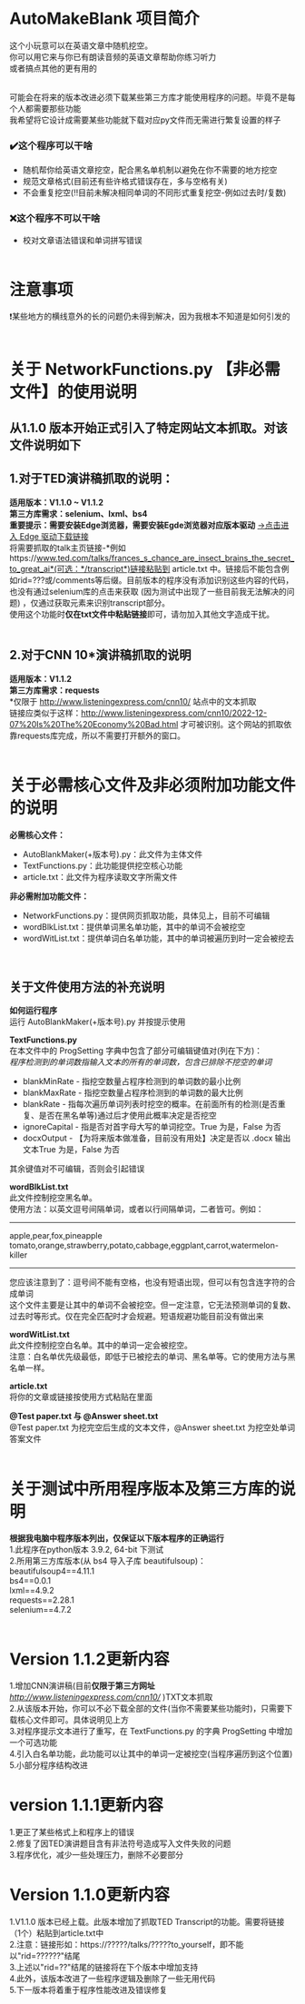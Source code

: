 # AutoMakeBlank 项目简介<br>
这个小玩意可以在英语文章中随机挖空。<br>
你可以用它来与你已有朗读音频的英语文章帮助你练习听力<br>
或者搞点其他的更有用的<br><br>

可能会在将来的版本改进必须下载某些第三方库才能使用程序的问题。毕竟不是每个人都需要那些功能<br>
我希望将它设计成需要某些功能就下载对应py文件而无需进行繁复设置的样子<br>

<h3>✔️这个程序可以干啥</h3>
<ul>
    <li>随机帮你给英语文章挖空，配合黑名单机制以避免在你不需要的地方挖空</li>
    <li>规范文章格式(目前还有些许格式错误存在，多与空格有关)</li>
    <li>不会重复挖空(‼️目前未解决相同单词的不同形式重复挖空-例如过去时/复数)</li>
</ul>
<h3>❌这个程序不可以干啥</h3>
<ul>
    <li>校对文章语法错误和单词拼写错误<br><br></li>
</ul>

# 注意事项<br>
❗某些地方的横线意外的长的问题仍未得到解决，因为我根本不知道是如何引发的<br><br>

# 关于 NetworkFunctions.py 【非必需文件】的使用说明<br>
## 从1.1.0 版本开始正式引入了特定网站文本抓取。对该文件说明如下<br>
## 1.对于TED演讲稿抓取的说明：<br>
**适用版本：V1.1.0 ~ V1.1.2**<br>
**第三方库需求：selenium、lxml、bs4**<br>
**重要提示：需要安装Edge浏览器，需要安装Egde浏览器对应版本驱动** [->点击进入 Edge 驱动下载链接](https://developer.microsoft.com/en-us/microsoft-edge/tools/webdriver/#downloads "Edge驱动下载链接")<br>
将需要抓取的talk主页链接-*例如https://www.ted.com/talks/frances_s_chance_are_insect_brains_the_secret_to_great_ai*(可选：*/transcript*)链接粘贴到 article.txt 中。链接后不能包含例如rid=???或/comments等后缀。目前版本的程序没有添加识别这些内容的代码，也没有通过selenium库的点击来获取 (因为测试中出现了一些目前我无法解决的问题) ，仅通过获取元素来识别transcript部分。<br>
使用这个功能时**仅在txt文件中粘贴链接**即可，请勿加入其他文字造成干扰。<br><br>

## 2.对于CNN 10*演讲稿抓取的说明<br>
**适用版本：V1.1.2**<br>
**第三方库需求：requests**<br>
\*仅限于 http://www.listeningexpress.com/cnn10/ 站点中的文本抓取<br>
链接应类似于这样：http://www.listeningexpress.com/cnn10/2022-12-07%20Is%20The%20Economy%20Bad.html 才可被识别。这个网站的抓取依靠requests库完成，所以不需要打开额外的窗口。<br><br>

# 关于必需核心文件及非必须附加功能文件的说明<br>
**必需核心文件：**
<ul>
    <li>AutoBlankMaker(+版本号).py：此文件为主体文件</li>
    <li>TextFunctions.py：此功能提供挖空核心功能</li>
    <li>article.txt：此文件为程序读取文字所需文件</li>
</ul>

**非必需附加功能文件：**
<ul>
    <li>NetworkFunctions.py：提供网页抓取功能，具体见上，目前不可编辑</li>
    <li>wordBlkList.txt：提供单词黑名单功能，其中的单词不会被挖空</li>
    <li>wordWitList.txt：提供单词白名单功能，其中的单词被遍历到时一定会被挖去</li>
</ul><br>

## 关于文件使用方法的补充说明<br>
**如何运行程序**<br>
运行 AutoBlankMaker(+版本号).py 并按提示使用<br>

**TextFunctions.py**<br>
在本文件中的 ProgSetting 字典中包含了部分可编辑键值对(列在下方)：<br>
*程序检测到的单词数指输入文本的所有的单词数，包含已排除不挖空的单词*
<ul>
    <li>blankMinRate - 指挖空数量占程序检测到的单词数的最小比例</li>
    <li>blankMaxRate - 指挖空数量占程序检测到的单词数的最大比例</li>
    <li>blankRate - 指每次遍历单词列表时挖空的概率。在前面所有的检测(是否重复、是否在黑名单等)通过后才使用此概率决定是否挖空</li>
    <li>ignoreCapital - 指是否对首字母大写的单词挖空。True 为是，False 为否</li>
    <li>docxOutput - 【为将来版本做准备，目前没有用处】决定是否以 .docx 输出文本True 为是，False 为否</li>
</ul>
其余键值对不可编辑，否则会引起错误<br>

**wordBlkList.txt**<br>
此文件控制挖空黑名单。<br>
使用方法：以英文逗号间隔单词，或者以行间隔单词，二者皆可。例如：

---

apple,pear,fox,pineapple<br>
tomato,orange,strawberry,potato,cabbage,eggplant,carrot,watermelon-killer<br>

---

您应该注意到了：逗号间不能有空格，也没有短语出现，但可以有包含连字符的合成单词<br>
这个文件主要是让其中的单词不会被挖空。但一定注意，它无法预测单词的复数、过去时等形式。仅在完全匹配时才会规避。短语规避功能目前没有做出来<br>

**wordWitList.txt**<br>
此文件控制挖空白名单。其中的单词一定会被挖空。<br>
注意：白名单优先级最低，即低于已被挖去的单词、黑名单等。它的使用方法与黑名单一样。<br>

**article.txt**<br>
将你的文章或链接按使用方式粘贴在里面<br>

**@Test paper.txt 与 @Answer sheet.txt**<br>
@Test paper.txt 为挖完空后生成的文本文件，@Answer sheet.txt 为挖空处单词答案文件<br><br>

# 关于测试中所用程序版本及第三方库的说明<br>
**根据我电脑中程序版本列出，仅保证以下版本程序的正确运行**<br>
1.此程序在python版本 3.9.2, 64-bit 下测试<br>
2.所用第三方库版本(从 bs4 导入子库 beautifulsoup)：<br>
beautifulsoup4==4.11.1<br>
bs4==0.0.1<br>
lxml==4.9.2<br>
requests==2.28.1<br>
selenium==4.7.2<br><br>

# Version 1.1.2更新内容<br>
1.增加CNN演讲稿(目前**仅限于第三方网址** *http://www.listeningexpress.com/cnn10/* )TXT文本抓取<br>
2.从该版本开始，你可以不必下载全部的文件(当你不需要某些功能时)，只需要下载核心文件即可。具体说明见上方<br>
3.对程序提示文本进行了重写，在 TextFunctions.py 的字典 ProgSetting 中增加一个可选功能<br>
4.引入白名单功能，此功能可以让其中的单词一定被挖空(当程序遍历到这个位置)<br>
5.小部分程序结构改进<br>

# version 1.1.1更新内容<br>
1.更正了某些格式上和程序上的错误<br>
2.修复了因TED演讲题目含有非法符号造成写入文件失败的问题<br>
3.程序优化，减少一些处理压力，删除不必要部分<br>

# Version 1.1.0更新内容<br>
1.V1.1.0 版本已经上载。此版本增加了抓取TED Transcript的功能。需要将链接（1个）粘贴到article.txt中<br>
2.注意：链接形如：https://?????/talks/?????to_yourself，即不能以"rid=??????"结尾<br>
3.上述以"rid=??"结尾的链接将在下个版本中增加支持<br>
4.此外，该版本改进了一些程序逻辑及删除了一些无用代码<br>
5.下一版本将着重于程序性能改进及错误修复<br>
